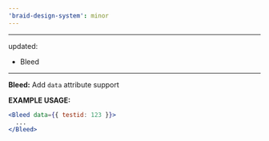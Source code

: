 ```yaml
---
'braid-design-system': minor
---
```


---
updated:
  - Bleed
---

**Bleed:** Add `data` attribute support

**EXAMPLE USAGE:**
```jsx
<Bleed data={{ testid: 123 }}>
  ...
</Bleed>
```

